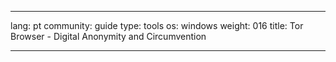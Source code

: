 

---

lang: pt
community: guide
type: tools
os: windows
weight: 016
title: Tor Browser - Digital Anonymity and Circumvention

---

<stub>

